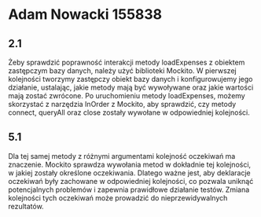 # Adam Nowacki 155838

## 2.1
Żeby sprawdzić poprawność interakcji metody loadExpenses z obiektem zastępczym bazy danych, należy użyć biblioteki Mockito. W pierwszej kolejności tworzymy zastępczy obiekt bazy danych i konfigurowujemy jego działanie, ustalając, jakie metody mają być wywoływane oraz jakie wartości mają zostać zwrócone. Po uruchomieniu metody loadExpenses, możemy skorzystać z narzędzia InOrder z Mockito, aby sprawdzić, czy metody connect, queryAll oraz close zostały wywołane w odpowiedniej kolejności.

## 5.1
Dla tej samej metody z różnymi argumentami kolejność oczekiwań ma znaczenie. Mockito sprawdza wywołania metod w dokładnie tej kolejności, w jakiej zostały określone oczekiwania. Dlatego ważne jest, aby deklaracje oczekiwań były zachowane w odpowiedniej kolejności, co pozwala uniknąć potencjalnych problemów i zapewnia prawidłowe działanie testów. Zmiana kolejności tych oczekiwań może prowadzić do nieprzewidywalnych rezultatów.

